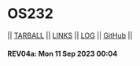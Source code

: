 # OS232

|| [TARBALL](https://os.vlsm.org/Log/WinotoHasyim.tar.bz2.txt) || [LINKS](LINKS/) || [LOG](TXT/mylog.txt) || [GitHub](https://github.com/daffagrahito/os232) ||

#### REV04a: Mon 11 Sep 2023 00:04

